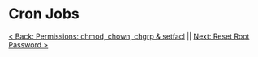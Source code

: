 # Cron Jobs



[< Back: Permissions: chmod, chown, chgrp & setfacl](https://github.com/sxcdennis/Linux-Guides/blob/master/chmodacl.md "Permissions chmod & ACL") || [Next: Reset Root Password >](https://github.com/sxcdennis/Linux-Guides/blob/master/resetroot.md "Reset Root Password")
